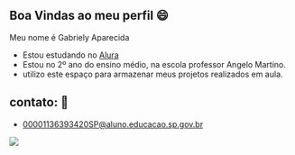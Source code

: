 ## Boa Vindas ao meu perfil 😄

Meu nome é Gabriely Aparecida

- Estou estudando no [Alura](https://www.alura.com.br)
- Estou no 2º ano do ensino médio, na escola professor Angelo Martino.
- utilizo este espaço para armazenar meus projetos realizados em aula.

## contato: 📧

- 00001136393420SP@aluno.educacao.sp.gov.br

![](https://media1.tenor.com/m/wfIBwLubZQQAAAAC/hello-wave.gif) 

